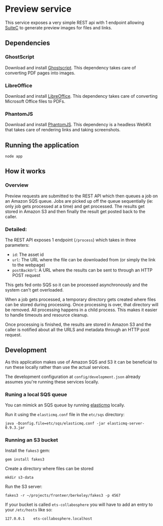 # Preview service

This service exposes a very simple REST api with 1 endpoint allowing [SuiteC](https://github.com/ets-berkeley-edu/suitec) to generate preview images for files and links.

## Dependencies

### GhostScript

Download and install [Ghostscript](http://ghostscript.com/download/). This dependency takes care of converting PDF pages into images.

### LibreOffice

Download and install [LibreOffice](http://www.libreoffice.org/download/). This dependency takes care of converting Microsoft Office files to PDFs.

### PhantomJS

Download and install [PhantomJS](http://phantomjs.org/download.html). This dependency is a headless WebKit that takes care of rendering links and taking screenshots.

## Running the application

```
node app
```

## How it works

### Overview

Preview requests are submitted to the REST API which then queues a job on an Amazon SQS queue.
Jobs are picked up off the queue sequentially (ie: only job gets processed at a time) and get processed.
The results get stored in Amazon S3 and then finally the result get posted back to the caller.

### Detailed:

The REST API exposes 1 endpoint (`/process`) which takes in three parameters:
 - `id`: The asset id
 - `url`: The URL where the file can be downloaded from (or simply the link to the webpage)
 - `postBackUrl`: A URL where the results can be sent to through an HTTP POST request

This gets fed onto SQS so it can be processed asynchronously and the system can't get overloaded.

When a job gets processed, a temporary directory gets created where files can be stored during processing.
Once processing is over, that directory will be removed. All processing happens in a child process.
This makes it easier to handle timeouts and resource cleanup.

Once processing is finished, the results are stored in Amazon S3 and the caller is notified about all the URLS and metadata through an HTTP post request.

## Development

As this application makes use of Amazon SQS and S3 it can be beneficial to run these locally rather than use the actual services.

The development configuration at `config/development.json` already assumes you're running these services locally.


### Runing a local SQS queue

You can mimick an SQS queue by running [elasticmq](https://github.com/adamw/elasticmq) locally.

Run it using the `elasticmq.conf` file in the `etc/sqs` directory:
```
java -Dconfig.file=etc/sqs/elasticmq.conf -jar elasticmq-server-0.9.3.jar
```

### Running an S3 bucket

Install the `fakes3` gem:
```
gem install fakes3
```

Create a directory where files can be stored
```
mkdir s3-data
```

Run the S3 server:
```
fakes3 -r ~/projects/fronteer/berkeley/fakes3 -p 4567
```

If your bucket is called `ets-collabosphere` you will have to add an entry to your `/etc/hosts` like so:
```
127.0.0.1    ets-collabosphere.localhost
```
